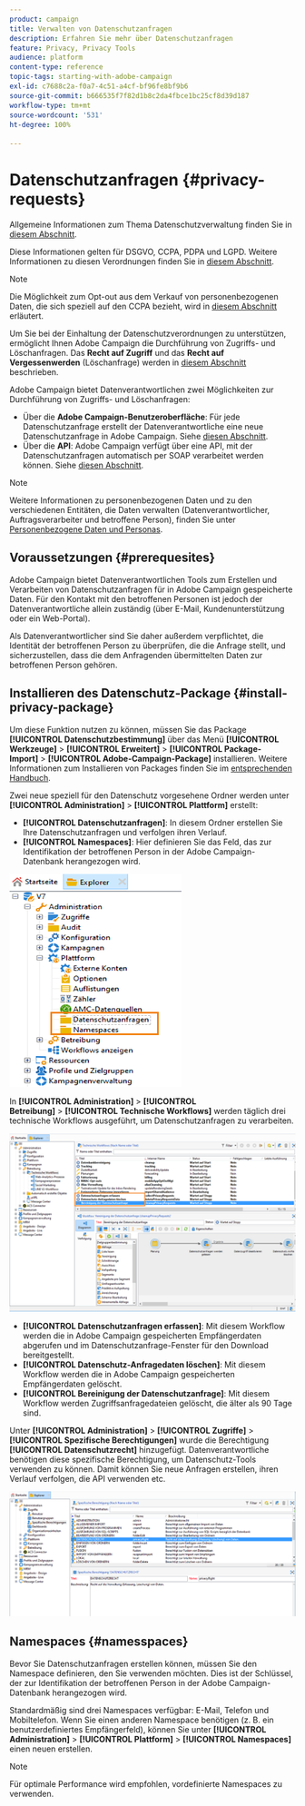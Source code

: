 ```yaml
---
product: campaign
title: Verwalten von Datenschutzanfragen
description: Erfahren Sie mehr über Datenschutzanfragen
feature: Privacy, Privacy Tools
audience: platform
content-type: reference
topic-tags: starting-with-adobe-campaign
exl-id: c7688c2a-f0a7-4c51-a4cf-bf96fe8bf9b6
source-git-commit: b666535f7f82d1b8c2da4fbce1bc25cf8d39d187
workflow-type: tm+mt
source-wordcount: '531'
ht-degree: 100%

---
```


# Datenschutzanfragen {#privacy-requests}



Allgemeine Informationen zum Thema Datenschutzverwaltung finden Sie in [diesem Abschnitt](privacy-management.md).

Diese Informationen gelten für DSGVO, CCPA, PDPA und LGPD. Weitere Informationen zu diesen Verordnungen finden Sie in [diesem Abschnitt](privacy-management.md#privacy-management-regulations).

>[!NOTE]
>
>Die Möglichkeit zum Opt-out aus dem Verkauf von personenbezogenen Daten, die sich speziell auf den CCPA bezieht, wird in [diesem Abschnitt](#sale-of-personal-information-ccpa) erläutert.

<!--Installation procedures described in this document are applicable starting Campaign Classic 18.4 (build 8931+). If you are running on a previous version, refer to this [technote](https://helpx.adobe.com/campaign/kb/how-to-install-gdpr-package-on-legacy-versions.html).-->

Um Sie bei der Einhaltung der Datenschutzverordnungen zu unterstützen, ermöglicht Ihnen Adobe Campaign die Durchführung von Zugriffs- und Löschanfragen. Das **Recht auf Zugriff** und das **Recht auf Vergessenwerden** (Löschanfrage) werden in [diesem Abschnitt](privacy-management.md#right-access-forgotten) beschrieben.

Adobe Campaign bietet Datenverantwortlichen zwei Möglichkeiten zur Durchführung von Zugriffs- und Löschanfragen:

* Über die **Adobe Campaign-Benutzeroberfläche**: Für jede Datenschutzanfrage erstellt der Datenverantwortliche eine neue Datenschutzanfrage in Adobe Campaign. Siehe [diesen Abschnitt](privacy-requests-ui.md).
* Über die **API**: Adobe Campaign verfügt über eine API, mit der Datenschutzanfragen automatisch per SOAP verarbeitet werden können. Siehe [diesen Abschnitt](privacy-requests-api.md).

>[!NOTE]
>
>Weitere Informationen zu personenbezogenen Daten und zu den verschiedenen Entitäten, die Daten verwalten (Datenverantwortlicher, Auftragsverarbeiter und betroffene Person), finden Sie unter [Personenbezogene Daten und Personas](privacy-and-recommendations.md#personal-data).

## Voraussetzungen {#prerequesites}

Adobe Campaign bietet Datenverantwortlichen Tools zum Erstellen und Verarbeiten von Datenschutzanfragen für in Adobe Campaign gespeicherte Daten. Für den Kontakt mit den betroffenen Personen ist jedoch der Datenverantwortliche allein zuständig (über E-Mail, Kundenunterstützung oder ein Web-Portal).

Als Datenverantwortlicher sind Sie daher außerdem verpflichtet, die Identität der betroffenen Person zu überprüfen, die die Anfrage stellt, und sicherzustellen, dass die dem Anfragenden übermittelten Daten zur betroffenen Person gehören.

## Installieren des Datenschutz-Package {#install-privacy-package}

Um diese Funktion nutzen zu können, müssen Sie das Package **[!UICONTROL Datenschutzbestimmung]** über das Menü **[!UICONTROL Werkzeuge]** > **[!UICONTROL Erweitert]** > **[!UICONTROL Package-Import]** > **[!UICONTROL Adobe-Campaign-Package]** installieren. Weitere Informationen zum Installieren von Packages finden Sie im [entsprechenden Handbuch](../../installation/using/installing-campaign-standard-packages.md).

Zwei neue speziell für den Datenschutz vorgesehene Ordner werden unter **[!UICONTROL Administration]** > **[!UICONTROL Plattform]** erstellt:

* **[!UICONTROL Datenschutzanfragen]**: In diesem Ordner erstellen Sie Ihre Datenschutzanfragen und verfolgen ihren Verlauf.
* **[!UICONTROL Namespaces]**: Hier definieren Sie das Feld, das zur Identifikation der betroffenen Person in der Adobe Campaign-Datenbank herangezogen wird.

![](assets/privacy-folders.png)

In **[!UICONTROL Administration]** > **[!UICONTROL Betreibung]** > **[!UICONTROL Technische Workflows]** werden täglich drei technische Workflows ausgeführt, um Datenschutzanfragen zu verarbeiten.

![](assets/privacy-workflows.png)

* **[!UICONTROL Datenschutzanfragen erfassen]**: Mit diesem Workflow werden die in Adobe Campaign gespeicherten Empfängerdaten abgerufen und im Datenschutzanfrage-Fenster für den Download bereitgestellt.
* **[!UICONTROL Datenschutz-Anfragedaten löschen]**: Mit diesem Workflow werden die in Adobe Campaign gespeicherten Empfängerdaten gelöscht.
* **[!UICONTROL Bereinigung der Datenschutzanfrage]**: Mit diesem Workflow werden Zugriffsanfragedateien gelöscht, die älter als 90 Tage sind.

Unter **[!UICONTROL Administration]** > **[!UICONTROL Zugriffe]** > **[!UICONTROL Spezifische Berechtigungen]** wurde die Berechtigung **[!UICONTROL Datenschutzrecht]** hinzugefügt. Datenverantwortliche benötigen diese spezifische Berechtigung, um Datenschutz-Tools verwenden zu können. Damit können Sie neue Anfragen erstellen, ihren Verlauf verfolgen, die API verwenden etc.

![](assets/privacy-right.png)

## Namespaces {#namesspaces}

Bevor Sie Datenschutzanfragen erstellen können, müssen Sie den Namespace definieren, den Sie verwenden möchten. Dies ist der Schlüssel, der zur Identifikation der betroffenen Person in der Adobe Campaign-Datenbank herangezogen wird.

Standardmäßig sind drei Namespaces verfügbar: E-Mail, Telefon und Mobiltelefon. Wenn Sie einen anderen Namespace benötigen (z. B. ein benutzerdefiniertes Empfängerfeld), können Sie unter **[!UICONTROL Administration]** > **[!UICONTROL Plattform]** > **[!UICONTROL Namespaces]** einen neuen erstellen.

>[!NOTE]
>
>Für optimale Performance wird empfohlen, vordefinierte Namespaces zu verwenden.
